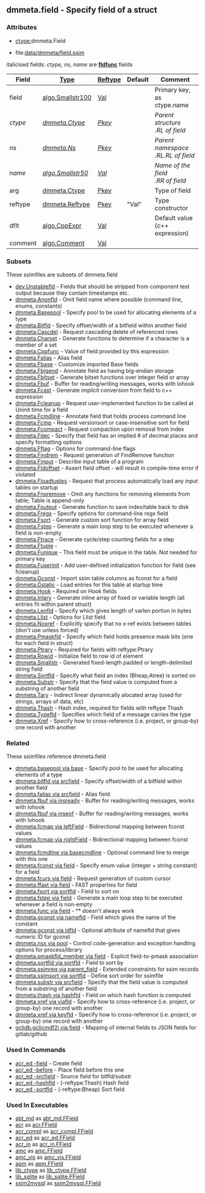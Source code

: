 ## dmmeta.field - Specify field of a struct


### Attributes
<a href="#attributes"></a>
<!-- dev.mdmark  mdmark:MDSECTION  state:BEG_AUTO  param:Attributes -->
* [ctype:](/txt/ssimdb/dmmeta/ctype.md)dmmeta.Field

* file:[data/dmmeta/field.ssim](/data/dmmeta/field.ssim)

italicised fields: *ctype, ns, name* are [**fldfunc**](/txt/ssim.md#fldfunc) fields

|Field|[Type](/txt/ssimdb/dmmeta/ctype.md)|[Reftype](/txt/ssimdb/dmmeta/reftype.md)|Default|Comment|
|---|---|---|---|---|
|field|[algo.Smallstr100](/txt/protocol/algo/README.md#algo-smallstr100)|[Val](/txt/exe/amc/reftypes.md#val)||Primary key, as ctype.name|
|*ctype*|*[dmmeta.Ctype](/txt/ssimdb/dmmeta/ctype.md)*|*[Pkey](/txt/exe/amc/reftypes.md#pkey)*||*Parent structure<br>.RL of field*|
|*ns*|*[dmmeta.Ns](/txt/ssimdb/dmmeta/ns.md)*|*[Pkey](/txt/exe/amc/reftypes.md#pkey)*||*Parent namespace<br>.RL.RL of field*|
|*name*|*[algo.Smallstr50](/txt/protocol/algo/README.md#algo-smallstr50)*|*[Val](/txt/exe/amc/reftypes.md#val)*||*Name of the field<br>.RR of field*|
|arg|[dmmeta.Ctype](/txt/ssimdb/dmmeta/ctype.md)|[Pkey](/txt/exe/amc/reftypes.md#pkey)||Type of field|
|reftype|[dmmeta.Reftype](/txt/ssimdb/dmmeta/reftype.md)|[Pkey](/txt/exe/amc/reftypes.md#pkey)|"Val"|Type constructor|
|dflt|[algo.CppExpr](/txt/protocol/algo/CppExpr.md)|[Val](/txt/exe/amc/reftypes.md#val)||Default value (c++ expression)|
|comment|[algo.Comment](/txt/protocol/algo/Comment.md)|[Val](/txt/exe/amc/reftypes.md#val)|||

<!-- dev.mdmark  mdmark:MDSECTION  state:END_AUTO  param:Attributes -->

### Subsets
<a href="#subsets"></a>
<!-- dev.mdmark  mdmark:MDSECTION  state:BEG_AUTO  param:Subsets -->
These ssimfiles are subsets of dmmeta.field

* [dev.Unstablefld](/txt/ssimdb/dev/unstablefld.md) - Fields that should be stripped from component test output because they contain timestamps etc. 
* [dmmeta.Anonfld](/txt/ssimdb/dmmeta/anonfld.md) - Omit field name where possible (command line, enums, constants) 
* [dmmeta.Basepool](/txt/ssimdb/dmmeta/basepool.md) - Specify pool to be used for allocating elements of a type 
* [dmmeta.Bitfld](/txt/ssimdb/dmmeta/bitfld.md) - Specify offset/width of a bitfield within another field 
* [dmmeta.Cascdel](/txt/ssimdb/dmmeta/cascdel.md) - Request cascading delete of referenced rows 
* [dmmeta.Charset](/txt/ssimdb/dmmeta/charset.md) - Generate functions to determine if a character is a member of a set 
* [dmmeta.Cppfunc](/txt/ssimdb/dmmeta/cppfunc.md) - Value of field provided by this expression 
* [dmmeta.Falias](/txt/ssimdb/dmmeta/falias.md) - Alias field 
* [dmmeta.Fbase](/txt/ssimdb/dmmeta/fbase.md) - Customize imported Base fields 
* [dmmeta.Fbigend](/txt/ssimdb/dmmeta/fbigend.md) - Annotate field as having big-endian storage 
* [dmmeta.Fbitset](/txt/ssimdb/dmmeta/fbitset.md) - Generate bitset functions over integer field or array 
* [dmmeta.Fbuf](/txt/ssimdb/dmmeta/fbuf.md) - Buffer for reading/writing messages, works with Iohook 
* [dmmeta.Fcast](/txt/ssimdb/dmmeta/fcast.md) - Generate implicit conversion from field to c++ expression 
* [dmmeta.Fcleanup](/txt/ssimdb/dmmeta/fcleanup.md) - Request user-implemented function to be called at Uninit time for a field 
* [dmmeta.Fcmdline](/txt/ssimdb/dmmeta/fcmdline.md) - Annotate field that holds process command line 
* [dmmeta.Fcmp](/txt/ssimdb/dmmeta/fcmp.md) - Request versionsort or case-insensitive sort for field 
* [dmmeta.Fcompact](/txt/ssimdb/dmmeta/fcompact.md) - Request compaction upon removal from index 
* [dmmeta.Fdec](/txt/ssimdb/dmmeta/fdec.md) - Specify that field has an implied # of decimal places and specify formatting options 
* [dmmeta.Fflag](/txt/ssimdb/dmmeta/fflag.md) - Options for command-line flags 
* [dmmeta.Findrem](/txt/ssimdb/dmmeta/findrem.md) - Request generation of FindRemove function 
* [dmmeta.Finput](/txt/ssimdb/dmmeta/finput.md) - Describe input table of a program 
* [dmmeta.Fldoffset](/txt/ssimdb/dmmeta/fldoffset.md) - Assert field offset - will result in compile-time error if violated 
* [dmmeta.Floadtuples](/txt/ssimdb/dmmeta/floadtuples.md) - Request that process automatically load any input tables on startup 
* [dmmeta.Fnoremove](/txt/ssimdb/dmmeta/fnoremove.md) - Omit any functions for removing elements from table; Table is append-only 
* [dmmeta.Foutput](/txt/ssimdb/dmmeta/foutput.md) - Generate function to save index/table back to disk 
* [dmmeta.Fregx](/txt/ssimdb/dmmeta/fregx.md) - Specify options for command-line regx field 
* [dmmeta.Fsort](/txt/ssimdb/dmmeta/fsort.md) - Generate custom sort function for array field 
* [dmmeta.Fstep](/txt/ssimdb/dmmeta/fstep.md) - Generate a main loop step to be executed whenever a field is non-empty 
* [dmmeta.Ftrace](/txt/ssimdb/dmmeta/ftrace.md) - Generate cycle/step counting fields for a step 
* [dmmeta.Ftuple](/txt/ssimdb/dmmeta/ftuple.md) -  
* [dmmeta.Funique](/txt/ssimdb/dmmeta/funique.md) - This field must be unique in the table. Not needed for primary key 
* [dmmeta.Fuserinit](/txt/ssimdb/dmmeta/fuserinit.md) - Add user-defined initialization function for field (see fcleanup) 
* [dmmeta.Gconst](/txt/ssimdb/dmmeta/gconst.md) - Import ssim table columns as fconst for a field 
* [dmmeta.Gstatic](/txt/ssimdb/dmmeta/gstatic.md) - Load entries for this table at startup time 
* [dmmeta.Hook](/txt/ssimdb/dmmeta/hook.md) - Required on Hook fields 
* [dmmeta.Inlary](/txt/ssimdb/dmmeta/inlary.md) - Generate inline array of fixed or variable length (all entries fit within parent struct) 
* [dmmeta.Lenfld](/txt/ssimdb/dmmeta/lenfld.md) - Specify which gives length of varlen portion in bytes 
* [dmmeta.Llist](/txt/ssimdb/dmmeta/llist.md) - Options for Llist field 
* [dmmeta.Noxref](/txt/ssimdb/dmmeta/noxref.md) - Explicitly specify that no x-ref exists between tables (don't use unless forced) 
* [dmmeta.Pmaskfld](/txt/ssimdb/dmmeta/pmaskfld.md) - Specify which field holds presence mask bits (one for each field in struct) 
* [dmmeta.Ptrary](/txt/ssimdb/dmmeta/ptrary.md) - Required for fields with reftype:Ptrary 
* [dmmeta.Rowid](/txt/ssimdb/dmmeta/rowid.md) - Initialize field to row id of element 
* [dmmeta.Smallstr](/txt/ssimdb/dmmeta/smallstr.md) - Generated fixed-length padded or length-delimited string field 
* [dmmeta.Sortfld](/txt/ssimdb/dmmeta/sortfld.md) - Specify what field an index (Bheap,Atree) is sorted on 
* [dmmeta.Substr](/txt/ssimdb/dmmeta/substr.md) - Specify that the field value is computed from a substring of another field 
* [dmmeta.Tary](/txt/ssimdb/dmmeta/tary.md) - Indirect linear dynamically alocated array (used for strings, arrays of data, etc) 
* [dmmeta.Thash](/txt/ssimdb/dmmeta/thash.md) - Hash index, required for fields with reftype Thash 
* [dmmeta.Typefld](/txt/ssimdb/dmmeta/typefld.md) - Specifies which field of a message carries the type 
* [dmmeta.Xref](/txt/ssimdb/dmmeta/xref.md) - Specify how to cross-reference (i.e. project, or group-by) one record with another 

<!-- dev.mdmark  mdmark:MDSECTION  state:END_AUTO  param:Subsets -->

### Related
<a href="#related"></a>
<!-- dev.mdmark  mdmark:MDSECTION  state:BEG_AUTO  param:Related -->
These ssimfiles reference dmmeta.field

* [dmmeta.basepool via base](/txt/ssimdb/dmmeta/basepool.md) - Specify pool to be used for allocating elements of a type 
* [dmmeta.bitfld via srcfield](/txt/ssimdb/dmmeta/bitfld.md) - Specify offset/width of a bitfield within another field 
* [dmmeta.falias via srcfield](/txt/ssimdb/dmmeta/falias.md) - Alias field 
* [dmmeta.fbuf via insready](/txt/ssimdb/dmmeta/fbuf.md) - Buffer for reading/writing messages, works with Iohook 
* [dmmeta.fbuf via inseof](/txt/ssimdb/dmmeta/fbuf.md) - Buffer for reading/writing messages, works with Iohook 
* [dmmeta.fcmap via leftField](/txt/ssimdb/dmmeta/fcmap.md) - Bidirectional mapping between fconst values 
* [dmmeta.fcmap via rightField](/txt/ssimdb/dmmeta/fcmap.md) - Bidirectional mapping between fconst values 
* [dmmeta.fcmdline via basecmdline](/txt/ssimdb/dmmeta/fcmdline.md) - Optional command line to merge with this one 
* [dmmeta.fconst via field](/txt/ssimdb/dmmeta/fconst.md) - Specify enum value (integer + string constant) for a field 
* [dmmeta.fcurs via field](/txt/ssimdb/dmmeta/fcurs.md) - Request generation of custom cursor 
* [dmmeta.ffast via field](/txt/ssimdb/dmmeta/ffast.md) - FAST properties for field 
* [dmmeta.fsort via sortfld](/txt/ssimdb/dmmeta/fsort.md) - Field to sort on 
* [dmmeta.fstep via field](/txt/ssimdb/dmmeta/fstep.md) - Generate a main loop step to be executed whenever a field is non-empty 
* [dmmeta.func via field](/txt/ssimdb/dmmeta/func.md) - ** doesn't always work 
* [dmmeta.gconst via namefld](/txt/ssimdb/dmmeta/gconst.md) - Field which gives the name of the constant 
* [dmmeta.gconst via idfld](/txt/ssimdb/dmmeta/gconst.md) - Optional attribute of namefld that gives numeric ID for gconst 
* [dmmeta.nsx via pool](/txt/ssimdb/dmmeta/nsx.md) - Control code-generation and exception handling options for process/library 
* [dmmeta.pmaskfld_member via field](/txt/ssimdb/dmmeta/pmaskfld_member.md) - Explicit field-to-pmask association 
* [dmmeta.sortfld via sortfld](/txt/ssimdb/dmmeta/sortfld.md) - Field to sort by 
* [dmmeta.ssimreq via parent_field](/txt/ssimdb/dmmeta/ssimreq.md) - Extended constraints for ssim records 
* [dmmeta.ssimsort via sortfld](/txt/ssimdb/dmmeta/ssimsort.md) - Define sort order for ssimfile 
* [dmmeta.substr via srcfield](/txt/ssimdb/dmmeta/substr.md) - Specify that the field value is computed from a substring of another field 
* [dmmeta.thash via hashfld](/txt/ssimdb/dmmeta/thash.md) - Field on which hash function is computed 
* [dmmeta.xref via viafld](/txt/ssimdb/dmmeta/xref.md) - Specify how to cross-reference (i.e. project, or group-by) one record with another 
* [dmmeta.xref via keyfld](/txt/ssimdb/dmmeta/xref.md) - Specify how to cross-reference (i.e. project, or group-by) one record with another 
* [gclidb.gclicmdf2j via field](/txt/ssimdb/gclidb/gclicmdf2j.md) - Mapping of internal fields to JSON fields for gitlab/github 

<!-- dev.mdmark  mdmark:MDSECTION  state:END_AUTO  param:Related -->

### Used In Commands
<a href="#used-in-commands"></a>
<!-- dev.mdmark  mdmark:MDSECTION  state:BEG_AUTO  param:CmdlineUses -->

* [acr_ed -field](/txt/exe/acr_ed/README.md) - Create field 
* [acr_ed -before](/txt/exe/acr_ed/README.md) - Place field before this one 
* [acr_ed -srcfield](/txt/exe/acr_ed/README.md) - Source field for bitfld/substr 
* [acr_ed -hashfld](/txt/exe/acr_ed/README.md) - (-reftype:Thash) Hash field 
* [acr_ed -sortfld](/txt/exe/acr_ed/README.md) - (-reftype:Bheap) Sort field 

<!-- dev.mdmark  mdmark:MDSECTION  state:END_AUTO  param:CmdlineUses -->

### Used In Executables
<a href="#used-in-executables"></a>
<!-- dev.mdmark  mdmark:MDSECTION  state:BEG_AUTO  param:ImdbUses -->

* [abt_md](/txt/exe/abt_md/internals.md) as [abt_md.FField](/txt/exe/abt_md/internals.md#abt_md-ffield)
* [acr](/txt/exe/acr/internals.md) as [acr.FField](/txt/exe/acr/internals.md#acr-ffield)
* [acr_compl](/txt/exe/acr_compl/internals.md) as [acr_compl.FField](/txt/exe/acr_compl/internals.md#acr_compl-ffield)
* [acr_ed](/txt/exe/acr_ed/internals.md) as [acr_ed.FField](/txt/exe/acr_ed/internals.md#acr_ed-ffield)
* [acr_in](/txt/exe/acr_in/internals.md) as [acr_in.FField](/txt/exe/acr_in/internals.md#acr_in-ffield)
* [amc](/txt/exe/amc/internals.md) as [amc.FField](/txt/exe/amc/internals.md#amc-ffield)
* [amc_vis](/txt/exe/amc_vis/internals.md) as [amc_vis.FField](/txt/exe/amc_vis/internals.md#amc_vis-ffield)
* [apm](/txt/exe/apm/internals.md) as [apm.FField](/txt/exe/apm/internals.md#apm-ffield)
* [lib_ctype](/txt/lib/lib_ctype/README.md) as [lib_ctype.FField](/txt/lib/lib_ctype/README.md#lib_ctype-ffield)
* [lib_sqlite](/txt/lib/lib_sqlite/README.md) as [lib_sqlite.FField](/txt/lib/lib_sqlite/README.md#lib_sqlite-ffield)
* [ssim2mysql](/txt/exe/ssim2mysql/internals.md) as [ssim2mysql.FField](/txt/exe/ssim2mysql/internals.md#ssim2mysql-ffield)

<!-- dev.mdmark  mdmark:MDSECTION  state:END_AUTO  param:ImdbUses -->

